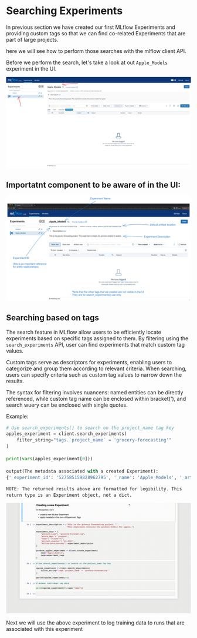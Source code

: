 # Searching Experiments
In previous section we have created our first MLflow Experiments and providing custom tags so that we can find co-related Experiments that are part of large projects.

here we will see how to perform those searches with the mlflow client API.

Before we perform the search, let's take a look at out `Apple_Models` experiment in the UI.

![The “Apple_Models” Experiment in the MLflow UI](image-3.png)

## Importatnt component to be aware of in the UI:
![Key elements of the Experiments view page](image-4.png)

## Searching based on tags
The search feature in MLflow allow users to be efficiently locate experiments based on specific tags assigned to them.
By filtering using the `search_experiments` API, user can find experiments that match custom tag values.

Custom tags serve as descriptors for experiments, enabling users to categorize and group them according to relevant criteria. When searching, users can specify criteria such as custom tag values to narrow down the results.

The syntax for filtering involves nuancens: named entities can be directly referenced, while custom tag name can be enclosed within bracket('), and search wuery can be enclosed with single quotes.

Example:
```python
# Use search_experiments() to search on the project_name tag key
apples_experiment = client.search_experiments(
    filter_string="tags.`project_name` = 'grocery-forecasting'"
)

print(vars(apples_experiment[0]))

output(The metadata associated with a created Experiment):
{'_experiment_id': '527585159828962795', '_name': 'Apple_Models', '_artifact_location': 'mlflow-artifacts:/527585159828962795', '_lifecycle_stage': 'active', '_tags': {'mlflow.note.content': 'This is the grocery forecasting project. This experiment contains the produce models for apples.', 'project_name': 'grocery-forecasting', 'project_quarter': 'Q3-2023', 'store_dept': 'produce', 'team': 'stores-ml'}, '_creation_time': 1708698099360, '_last_update_time': 1708698099360}
```
`NOTE: The returned results above are formatted for legibility. This return type is an Experiment object, not a dict.`

![Creating a new Experiment and searching based on an Experiment tag](creating-experiment.gif)

Next we will use the above experiment to log training data to runs that are associated with this experiment